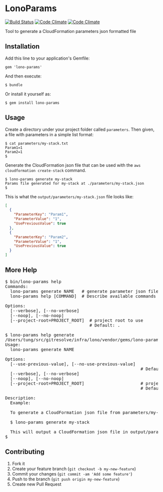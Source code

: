 # LonoParams

[![Build Status](https://magnum.travis-ci.com/)](https://magnum.travis-ci.com/)
[![Code Climate](https://codeclimate.com/)](https://codeclimate.com/)
[![Code Climate](https://codeclimate.com/)](https://codeclimate.com/)

Tool to generate a CloudFormation parameters json formatted file

## Installation

Add this line to your application's Gemfile:

    gem 'lono-params'

And then execute:

    $ bundle

Or install it yourself as:

    $ gem install lono-params

## Usage

Create a directory under your project folder called `parameters`.  Then given, a file with parameters in a simple list format:

```
$ cat parameters/my-stack.txt 
Param1=1
Param2=1
$ 
```

Generate the CloudFormation json file that can be used with the `aws cloudformation create-stack` command.

```
$ lono-params generate my-stack
Params file generated for my-stack at ./parameters/my-stack.json
$ 
```

This is what the `output/parameters/my-stack.json` file looks like:

```json
[
  {
    "ParameterKey": "Param1",
    "ParameterValue": "1",
    "UsePreviousValue": true
  },
  {
    "ParameterKey": "Param2",
    "ParameterValue": "1",
    "UsePreviousValue": true
  }
]
```


## More Help


<pre>
$ bin/lono-params help
Commands:
  lono-params generate NAME   # generate parameter json file for NAME
  lono-params help [COMMAND]  # Describe available commands or one specific command

Options:
  [--verbose], [--no-verbose]    
  [--noop], [--no-noop]          
  [--project-root=PROJECT_ROOT]  # project root to use
                                 # Default: .

$ lono-params help generate
/Users/tung/src/gitresolve/infra/lono/vendor/gems/lono-params/bin
Usage:
  lono-params generate NAME

Options:
  [--use-previous-value], [--no-use-previous-value]  
                                                     # Default: true
  [--verbose], [--no-verbose]                        
  [--noop], [--no-noop]                              
  [--project-root=PROJECT_ROOT]                      # project root to use
                                                     # Default: .

Description:
  Example:

  To generate a CloudFormation json file from parameters/my-stack.txt

  $ lono-params generate my-stack

  This will output a CloudFormation json file in output/parameters/my-stack.json
$ 
</pre>

## Contributing

1. Fork it
2. Create your feature branch (`git checkout -b my-new-feature`)
3. Commit your changes (`git commit -am 'Add some feature'`)
4. Push to the branch (`git push origin my-new-feature`)
5. Create new Pull Request